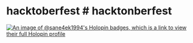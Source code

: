 # hacktoberfest # hacktonberfest

[![An image of @sane4ek1994's Holopin badges, which is a link to view their full Holopin profile](https://holopin.me/sane4ek1994)](https://holopin.io/@sane4ek1994)
